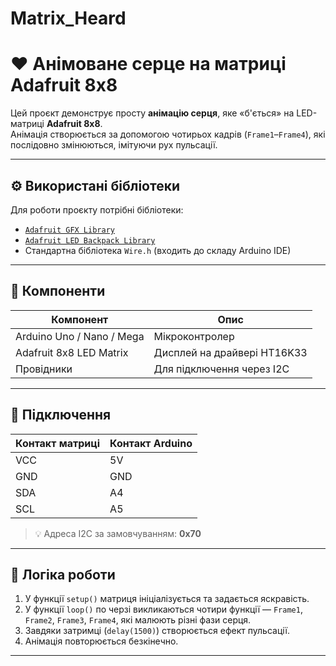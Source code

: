 # Matrix_Heard
# ❤️ Анімоване серце на матриці Adafruit 8x8

Цей проєкт демонструє просту **анімацію серця**, яке «б'ється» на LED-матриці **Adafruit 8x8**.  
Анімація створюється за допомогою чотирьох кадрів (`Frame1`–`Frame4`), які послідовно змінюються, імітуючи рух пульсації.

---

## ⚙️ Використані бібліотеки

Для роботи проєкту потрібні бібліотеки:

- [`Adafruit GFX Library`](https://github.com/adafruit/Adafruit-GFX-Library)  
- [`Adafruit LED Backpack Library`](https://github.com/adafruit/Adafruit-LED-Backpack-Library)  
- Стандартна бібліотека `Wire.h` (входить до складу Arduino IDE)

---

## 🧩 Компоненти

| Компонент | Опис |
|------------|------|
| Arduino Uno / Nano / Mega | Мікроконтролер |
| Adafruit 8x8 LED Matrix | Дисплей на драйвері HT16K33 |
| Провідники | Для підключення через I2C |

---

## 🔌 Підключення

| Контакт матриці | Контакт Arduino |
|------------------|-----------------|
| VCC | 5V |
| GND | GND |
| SDA | A4 |
| SCL | A5 |

> 💡 Адреса I2C за замовчуванням: **0x70**

---

## 🧠 Логіка роботи

1. У функції `setup()` матриця ініціалізується та задається яскравість.  
2. У функції `loop()` по черзі викликаються чотири функції — `Frame1`, `Frame2`, `Frame3`, `Frame4`, які малюють різні фази серця.  
3. Завдяки затримці (`delay(1500)`) створюється ефект пульсації.  
4. Анімація повторюється безкінечно.

---

